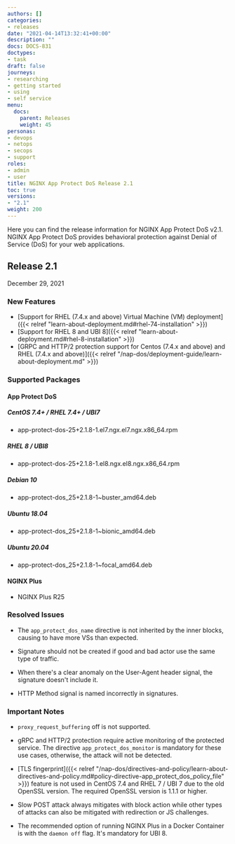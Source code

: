 ```yaml
---
authors: []
categories:
- releases
date: "2021-04-14T13:32:41+00:00"
description: ""
docs: DOCS-831
doctypes:
- task
draft: false
journeys:
- researching
- getting started
- using
- self service
menu:
  docs:
    parent: Releases
    weight: 45
personas:
- devops
- netops
- secops
- support
roles:
- admin
- user
title: NGINX App Protect DoS Release 2.1
toc: true
versions:
- "2.1"
weight: 200
---
```


Here you can find the release information for NGINX App Protect DoS v2.1. NGINX App Protect DoS provides behavioral protection against Denial of Service (DoS) for your web applications. 

## Release 2.1

December 29, 2021

### New Features

- [Support for RHEL (7.4.x and above) Virtual Machine (VM) deployment]({{< relref "learn-about-deployment.md#rhel-74-installation" >}})
- [Support for RHEL 8 and UBI 8]({{< relref "learn-about-deployment.md#rhel-8-installation" >}})
- [GRPC and HTTP/2 protection support for Centos (7.4.x and above) and RHEL (7.4.x and above)]({{< relref "/nap-dos/deployment-guide/learn-about-deployment.md" >}})

### Supported Packages

#### App Protect DoS

##### CentOS 7.4+ / RHEL 7.4+ / UBI7

- app-protect-dos-25+2.1.8-1.el7.ngx.el7.ngx.x86_64.rpm

##### RHEL 8 / UBI8

- app-protect-dos-25+2.1.8-1.el8.ngx.el8.ngx.x86_64.rpm

##### Debian 10

- app-protect-dos_25+2.1.8-1~buster_amd64.deb

##### Ubuntu 18.04

- app-protect-dos_25+2.1.8-1~bionic_amd64.deb

##### Ubuntu 20.04

- app-protect-dos_25+2.1.8-1~focal_amd64.deb

#### NGINX Plus

- NGINX Plus R25

### Resolved Issues

- The `app_protect_dos_name` directive is not inherited by the inner blocks, causing to have more VSs than expected.

- Signature should not be created if good and bad actor use the same type of traffic.

- When there's a clear anomaly on the User-Agent header signal, the signature doesn't include it.

- HTTP Method signal is named incorrectly in signatures.

### Important Notes

- `proxy_request_buffering` off is not supported.

- gRPC and HTTP/2 protection require active monitoring of the protected service. The directive `app_protect_dos_monitor` is mandatory for these use cases, otherwise, the attack will not be detected.

- [TLS fingerprint]({{< relref "/nap-dos/directives-and-policy/learn-about-directives-and-policy.md#policy-directive-app_protect_dos_policy_file" >}}) feature is not used in CentOS 7.4 and RHEL 7 / UBI 7 due to the old OpenSSL version. The required OpenSSL version is 1.1.1 or higher.

- Slow POST attack always mitigates with block action while other types of attacks can also be mitigated with redirection or JS challenges.

- The recommended option of running NGINX Plus in a Docker Container is with the `daemon off` flag. It's mandatory for UBI 8.
